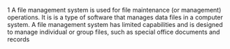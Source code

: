 1
A file management system is used for file maintenance (or management) operations. It is is a type of software that manages data files in a computer system. A file management system has limited capabilities and is designed to manage individual or group files, such as special office documents and records
